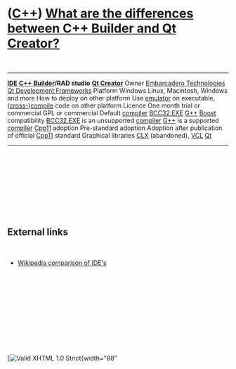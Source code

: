 



 

 

 

 

 

([C++](Cpp.md)) [What are the differences between C++ Builder and Qt Creator?](CppCompareCppBuilderQt.md)
===========================================================================================================

 

  ------------------------------------- ---------------------------------------------------------------------------- ---------------------------------------------------------------------------------
  **[IDE](CppIde.md)**                 **[C++ Builder](CppBuilder.md)/RAD studio**                                 **[Qt Creator](CppQtCreator.md)**
  Owner                                 [Embarcadero Technologies](http://www.embarcadero.com)                       [Qt Development Frameworks](http://qt.nokia.com)
  Platform                              Windows                                                                      Linux, Macintosh, Windows and more
  How to deploy on other platform       Use [emulator](CppEmulator.md) on executable,                               ([cross-](CppCrossCompile.md))[compile](CppCompile.md) code on other platform
  Licence                               One month trial or commercial                                                GPL or commercial
  Default [compiler](CppCompiler.md)   [BCC32.EXE](CppBcc32Exe.md)                                                 [G++](CppGpp.md)
  [Boost](CppBoost.md) compatibility   [BCC32.EXE](CppBcc32Exe.md) is an unsupported [compiler](CppCompiler.md)   [G++](CppGpp.md) is a supported [compiler](CppCompiler.htm)
  [Cpp11](Cpp11.md) adoption           Pre-standard adoption                                                        Adoption after publication of official [Cpp11](Cpp11.md) standard
  Graphical libraries                   [CLX](CppClx.md) (abandoned), [VCL](CppVcl.md)                             [Qt](CppQt.md)
  ------------------------------------- ---------------------------------------------------------------------------- ---------------------------------------------------------------------------------

 

 

 

 

 

External links
--------------

 

-   [Wikipedia comparison of
    IDE's](http://en.wikipedia.org/wiki/Comparison_of_integrated_development_environments)

 

 

 

 

 





 

[![Valid XHTML 1.0
Strict](http://www.w3.org/Icons/valid-xhtml10){width="88"

